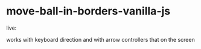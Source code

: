 # move-ball-in-borders-vanilla-js
live: 

works with keyboard direction and with arrow controllers that on the screen